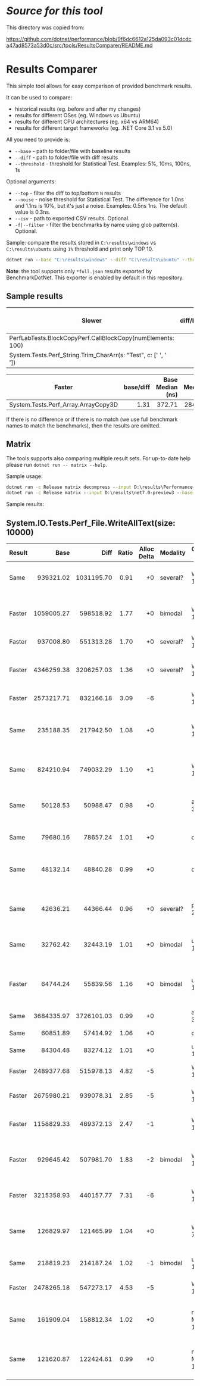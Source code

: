 # *Source for this tool*
This directory was copied from:

https://github.com/dotnet/performance/blob/9f6dc6612a125da093c01dcdca47ad8573a53d0c/src/tools/ResultsComparer/README.md

# Results Comparer

This simple tool allows for easy comparison of provided benchmark results.

It can be used to compare:

* historical results (eg. before and after my changes)
* results for different OSes (eg. Windows vs Ubuntu)
* results for different CPU architectures (eg. x64 vs ARM64)
* results for different target frameworks (eg. .NET Core 3.1 vs 5.0)

All you need to provide is:

* `--base` - path to folder/file with baseline results
* `--diff` - path to folder/file with diff results
* `--threshold`  - threshold for Statistical Test. Examples: 5%, 10ms, 100ns, 1s

Optional arguments:

* `--top` - filter the diff to top/bottom `N` results
* `--noise` - noise threshold for Statistical Test. The difference for 1.0ns and 1.1ns is 10%, but it's just a noise. Examples: 0.5ns 1ns. The default value is 0.3ns.
* `--csv` - path to exported CSV results. Optional.
* `-f|--filter` - filter the benchmarks by name using glob pattern(s). Optional.

Sample: compare the results stored in `C:\results\windows` vs `C:\results\ubuntu` using `1%` threshold and print only TOP 10.

```cmd
dotnet run --base "C:\results\windows" --diff "C:\results\ubuntu" --threshold 1% --top 10
```

**Note**: the tool supports only `*full.json` results exported by BenchmarkDotNet. This exporter is enabled by default in this repository.

## Sample results

| Slower                                                          | diff/base | Base Median (ns) | Diff Median (ns) | Modality|
| --------------------------------------------------------------- | ---------:| ----------------:| ----------------:| -------:|
| PerfLabTests.BlockCopyPerf.CallBlockCopy(numElements: 100)      |      1.60 |             9.22 |            14.76 |         |
| System.Tests.Perf_String.Trim_CharArr(s: "Test", c: [' ', ' ']) |      1.41 |             6.18 |             8.72 |         |

| Faster                              | base/diff | Base Median (ns) | Diff Median (ns) | Modality|
| ----------------------------------- | ---------:| ----------------:| ----------------:| -------:|
| System.Tests.Perf_Array.ArrayCopy3D |      1.31 |           372.71 |           284.73 |         |

If there is no difference or if there is no match (we use full benchmark names to match the benchmarks), then the results are omitted.

## Matrix

The tools supports also comparing multiple result sets. For up-to-date help please run `dotnet run -- matrix --help`.

Sample usage:

```cmd
dotnet run -c Release matrix decompress --input D:\results\Performance-Runs.zip --output D:\results\net7.0-preview3
dotnet run -c Release matrix --input D:\results\net7.0-preview3 --base net7.0-preview2 --diff net7.0-preview3 --threshold 10% --noise 2ns --filter System.IO*
```

Sample results:

## System.IO.Tests.Perf_File.WriteAllText(size: 10000)

| Result |       Base |       Diff | Ratio | Alloc Delta | Modality | Operating System      | Bit   | Processor Name                                  | Base V       | Diff V      |
| ------ | ----------:| ----------:| -----:| -----------:| -------- | --------------------- | ----- | ----------------------------------------------- | ------------ | ------------ |
| Same   |  939321.02 | 1031195.70 |  0.91 |          +0 | several? | Windows 10            | X64   | Intel Xeon CPU E5-1650 v4 3.60GHz               | 7.0.22.12204 | 7.0.22.17504|
| Faster | 1059005.27 |  598518.92 |  1.77 |          +0 | bimodal  | Windows 11            | X64   | AMD Ryzen Threadripper PRO 3945WX 12-Cores      | 7.0.22.12204 | 7.0.22.17504|
| Faster |  937008.80 |  551313.28 |  1.70 |          +0 | several? | Windows 11            | X64   | AMD Ryzen 9 5900X                               | 7.0.22.12204 | 7.0.22.17504|
| Faster | 4346259.38 | 3206257.03 |  1.36 |          +0 | several? | Windows 11            | X64   | Intel Core i5-4300U CPU 1.90GHz (Haswell)       | 7.0.22.12204 | 7.0.22.17504|
| Faster | 2573217.71 |  832166.18 |  3.09 |          -6 |          | Windows 11            | X64   | Unknown processor                               | 7.0.22.12204 | 7.0.22.17504|
| Same   |  235188.35 |  217942.50 |  1.08 |          +0 |          | Windows 11            | X64   | Intel Core i7-8700 CPU 3.20GHz (Coffee Lake)    | 7.0.22.12204 | 7.0.22.17504|
| Same   |  824210.94 |  749032.29 |  1.10 |          +1 |          | Windows 11            | X64   | Intel Core i9-9900T CPU 2.10GHz                 | 7.0.22.12204 | 7.0.22.17504|
| Same   |   50128.53 |   50988.47 |  0.98 |          +0 |          | alpine 3.13           | X64   | Intel Core i7-7700 CPU 3.60GHz (Kaby Lake)      | 7.0.22.12204 | 7.0.22.17504|
| Same   |   79680.16 |   78657.24 |  1.01 |          +0 |          | centos 7              | X64   | Intel Xeon CPU E5530 2.40GHz                    | 7.0.22.12204 | 7.0.22.17504|
| Same   |   48132.14 |   48840.28 |  0.99 |          +0 |          | debian 11             | X64   | Intel Core i7-7700 CPU 3.60GHz (Kaby Lake)      | 7.0.22.12204 | 7.0.22.17504|
| Same   |   42636.21 |   44366.44 |  0.96 |          +0 | several? | pop 20.04             | X64   | Intel Core i7-6600U CPU 2.60GHz (Skylake)       | 7.0.22.12204 | 7.0.22.17504|
| Same   |   32762.42 |   32443.19 |  1.01 |          +0 | bimodal  | ubuntu 18.04          | X64   | Intel Xeon CPU E5-1650 v4 3.60GHz               | 7.0.22.12204 | 7.0.22.17504|
| Faster |   64744.24 |   55839.56 |  1.16 |          +0 | bimodal  | ubuntu 18.04          | X64   | Intel Core i7-2720QM CPU 2.20GHz (Sandy Bridge) | 7.0.22.12204 | 7.0.22.17504|
| Same   | 3684335.97 | 3726101.03 |  0.99 |          +0 |          | alpine 3.12           | Arm64 | Unknown processor                               | 7.0.22.12204 | 7.0.22.17504|
| Same   |   60851.89 |   57414.92 |  1.06 |          +0 |          | debian 11             | Arm64 | Unknown processor                               | 7.0.22.12204 | 7.0.22.17504|
| Same   |   84304.48 |   83274.12 |  1.01 |          +0 |          | ubuntu 18.04          | Arm64 | Unknown processor                               | 7.0.22.12204 | 7.0.22.17504|
| Faster | 2489377.68 |  515978.13 |  4.82 |          -5 |          | Windows 10            | Arm64 | Microsoft SQ1 3.0 GHz                           | 7.0.22.12204 | 7.0.22.17504|
| Faster | 2675980.21 |  939078.31 |  2.85 |          -5 |          | Windows 11            | Arm64 | Microsoft SQ1 3.0 GHz                           | 7.0.22.12204 | 7.0.22.17504|
| Faster | 1158829.33 |  469372.13 |  2.47 |          -1 |          | Windows 10            | X86   | Intel Xeon CPU E5-1650 v4 3.60GHz               | 7.0.22.12204 | 7.0.22.17504|
| Faster |  929645.42 |  507981.70 |  1.83 |          -2 | bimodal  | Windows 11            | X86   | AMD Ryzen Threadripper PRO 3945WX 12-Cores      | 7.0.22.12204 | 7.0.22.17504|
| Faster | 3215358.93 |  440157.77 |  7.31 |          -6 |          | Windows 11            | X86   | Intel Core i7-10510U CPU 1.80GHz                | 7.0.22.12204 | 7.0.22.17504|
| Same   |  126829.97 |  121465.99 |  1.04 |          +0 |          | Windows 7 SP1         | X86   | Intel Core i7-7700 CPU 3.60GHz (Kaby Lake)      | 7.0.22.12204 | 7.0.22.17504|
| Same   |  218819.23 |  214187.24 |  1.02 |          -1 | bimodal  | ubuntu 18.04          | Arm   | ARMv7 Processor rev 3 (v7l)                     | 7.0.22.12204 | 7.0.22.17504|
| Faster | 2478265.18 |  547273.17 |  4.53 |          -5 |          | Windows 10            | Arm   | Microsoft SQ1 3.0 GHz                           | 7.0.22.12204 | 7.0.22.17504|
| Same   |  161909.04 |  158812.34 |  1.02 |          +0 |          | macOS Monterey 12.2.1 | X64   | Intel Core i7-5557U CPU 3.10GHz (Broadwell)     | 7.0.22.12204 | 7.0.22.17504|
| Same   |  121620.87 |  122424.61 |  0.99 |          +0 |          | macOS Monterey 12.3.1 | X64   | Intel Core i7-4870HQ CPU 2.50GHz (Haswell)      | 7.0.22.12204 | 7.0.22.17504|
